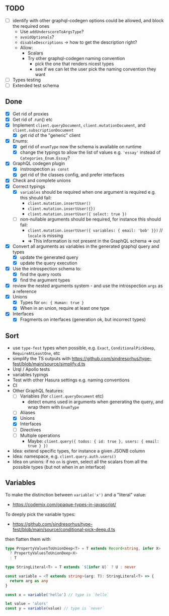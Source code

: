 ## TODO

- [ ] identify with other graphql-codegen options could be allowed, and block the required ones
  - Use `addUnderscoreToArgsType`?
  - `avoidOptionals`?
  - `disableDescriptions` -> how to get the description right?
  - Allow:
    - Scalars
    - Try other graphql-codegen naming convention
      - pick the one that renders nicest types
      - see if we can let the user pick the naming convention they want
- [ ] Types testing
- [ ] Extended test schema

## Done

- [x] Get rid of proxies
- [x] Get rid of .run() etc
- [x] Implement `client.queryDocument`, `client.mutationDocument`, and `client.subscriptionDocument`
  - [x] get rid of the "generic" client
- [x] Enums:
  - [x] get rid of `enumType` now the schema is available on runtime
  - [x] change the typings to allow the list of values e.g. `'essay'` instead of `Categories_Enum.Essay`?
- [x] GraphQL codegen plugin
  - [x] instrospection `as const`
  - [x] get rid of the classes config, and prefer interfaces
- [x] Check and complete unions
- [x] Correct typings
  - [x] `variables` should be required when one argument is required e.g. this should fail:
    - `client.mutation.insertUser()`
    - `client.mutation.insertUser({})`
    - `client.mutation.insertUser({ select: true })`
  - [ ] non-nullable arguments should be required, for instance this should fail:
    - `client.mutation.insertUser({ variables: { email: 'bob' }})` // `locale` is missing
    - => This information is not present in the GraphQL schema => out
- [x] Convert all arguments as variables in the generated graphql query and types
  - [x] update the generated query
  - [x] update the query execution
- [x] Use the introspection schema to:
  - [x] find the query roots
  - [x] find the argument types
- [x] review the nested arguments system - and use the introspection `args` as a reference
- [x] Unions
  - [x] Types for `on: { Human: true }`
  - [x] When in an union, require at least one type
- [x] Interfaces
  - [x] Fragments on interfaces (generation ok, but incorrect types)

## Sort

- use `type-fest` types when possible, e.g. `Exact`, `ConditionalPickDeep`, `RequireAtLeastOne`, etc
- simplify the TS outputs with https://github.com/sindresorhus/type-fest/blob/main/source/simplify.d.ts
- Urql / Apollo tests
- variables typings
- Test with other Hasura settings e.g. naming conventions
- CI
- Other GraphQL features:
  - [ ] Variables (for `client.queryDocument` etc)
    - detect enums used in arguments when generating the query, and wrap them with `EnumType`
  - [ ] Aliases
  - [x] Unions
  - [x] Interfaces
  - [ ] Directives
  - [ ] Multiple operations
    - Maybe: `client.query({ todos: { id: true }, users: { email: true } })`
- Idea: extend specific types, for instance a given JSONB column
- Idea: namespace, e.g. `client.query.auth.users()`
- Idea on unions: if no `on` is given, select all the scalars from all the possible types
  (but not when in an interface)

## Variables

To make the distinction between `variable('x')` and a "literal" value:

- https://codemix.com/opaque-types-in-javascript/

To deeply pick the variable types:

- https://github.com/sindresorhus/type-fest/blob/main/source/conditional-pick-deep.d.ts

then flatten them with

```ts
type PropertyValuesToUnionDeep<T> = T extends Record<string, infer X>
  ? PropertyValuesToUnionDeep<X>
  : T
```

```typescript
type StringLiteral<T> = T extends `${infer U}` ? U : never

const variable = <T extends string>(arg: T): StringLiteral<T> => {
  return arg as any
}

const x = variable('hello') // type is `hello`

let value = 'alors'
const y = variable(value) // type is `never`
```
